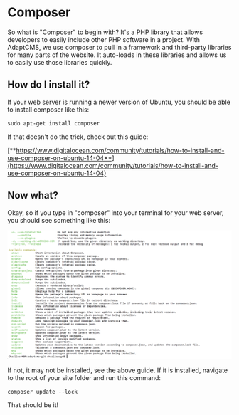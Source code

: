 # Composer

So what is "Composer" to begin with? It's a PHP library that allows developers to easily include other PHP software in a project. With AdaptCMS, we use composer to pull in a framework and third-party libraries for many parts of the website. It auto-loads in these libraries and allows us to easily use those libraries quickly.

## How do I install it?

If your web server is running a newer version of Ubuntu, you should be able to install composer like this:

```text
sudo apt-get install composer
```

If that doesn't do the trick, check out this guide:

[**https://www.digitalocean.com/community/tutorials/how-to-install-and-use-composer-on-ubuntu-14-04**](https://www.digitalocean.com/community/tutorials/how-to-install-and-use-composer-on-ubuntu-14-04)

## Now what?

Okay, so if you type in "composer" into your terminal for your web server, you should see something like this:

![](../.gitbook/assets/screen-shot-2017-08-22-at-12.13.02-pm.png)

If not, it may not be installed, see the above guide. If it is installed, navigate to the root of your site folder and run this command:

```text
composer update --lock
```

That should be it!

